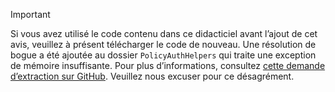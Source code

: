 > [!IMPORTANT]
> Si vous avez utilisé le code contenu dans ce didacticiel avant l’ajout de cet avis, veuillez à présent télécharger le code de nouveau. Une résolution de bogue a été ajoutée au dossier `PolicyAuthHelpers` qui traite une exception de mémoire insuffisante. Pour plus d’informations, consultez [cette demande d’extraction sur GitHub](https://github.com/AzureADQuickStarts/B2C-WebApp-OpenIdConnect-DotNet/pull/4). Veuillez nous excuser pour ce désagrément.
> 
> 

